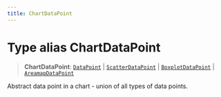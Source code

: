 ```yaml
---
title: ChartDataPoint
---
```


# Type alias ChartDataPoint

> **ChartDataPoint**: [`DataPoint`](type-alias.DataPoint.md) \| [`ScatterDataPoint`](type-alias.ScatterDataPoint.md) \| [`BoxplotDataPoint`](type-alias.BoxplotDataPoint.md) \| [`AreamapDataPoint`](type-alias.AreamapDataPoint.md)

Abstract data point in a chart - union of all types of data points.
